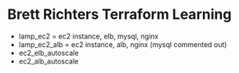 # Brett Richters Terraform Learning

* lamp_ec2 = ec2 instance, elb, mysql, nginx
* lamp_ec2_alb = ec2 instance, alb, nginx (mysql commented out)
* ec2_elb_autoscale
* ec2_alb_autoscale